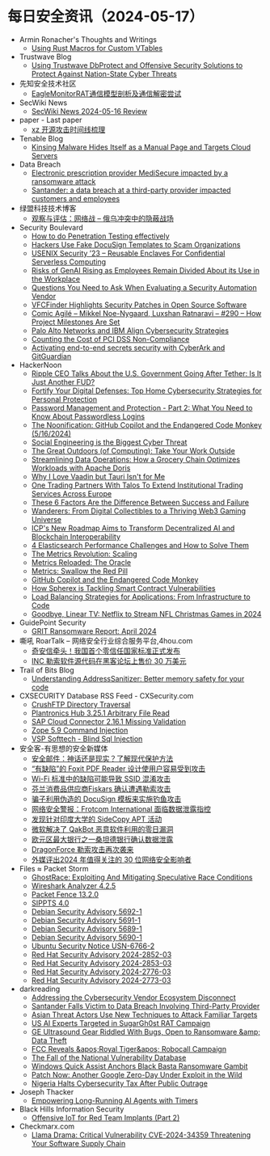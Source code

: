 # 每日安全资讯（2024-05-17）

- Armin Ronacher's Thoughts and Writings
  - [Using Rust Macros for Custom VTables](http://lucumr.pocoo.org/2024/5/16/macro-vtable-magic)
- Trustwave Blog
  - [Using Trustwave DbProtect and Offensive Security Solutions to Protect Against Nation-State Cyber Threats](https://www.trustwave.com/en-us/resources/blogs/trustwave-blog/using-trustwave-dbprotect-and-offensive-security-solutions-to-protect-against-nation-state-cyber-threats/)
- 先知安全技术社区
  - [EagleMonitorRAT通信模型剖析及通信解密尝试](https://xz.aliyun.com/t/14514)
- SecWiki News
  - [SecWiki News 2024-05-16 Review](http://www.sec-wiki.com/?2024-05-16)
- paper - Last paper
  - [xz 开源攻击时间线梳理](https://paper.seebug.org/3164/)
- Tenable Blog
  - [Kinsing Malware Hides Itself as a Manual Page and Targets Cloud Servers](https://www.tenable.com/blog/kinsing-malware-hides-itself-as-a-manual-page-and-targets-cloud-servers)
- Data Breach
  - [Electronic prescription provider MediSecure impacted by a ransomware attack](https://securityaffairs.com/163257/cyber-crime/medisecure-impacted-by-ransomware-attack.html)
  - [Santander: a data breach at a third-party provider impacted customers and employees](https://securityaffairs.com/163231/data-breach/santander-third-party-data-breach.html)
- 绿盟科技技术博客
  - [观察与评估：网络战 – 俄乌冲突中的隐蔽战场](https://blog.nsfocus.net/cyberwar/)
- Security Boulevard
  - [How to do Penetration Testing effectively](https://securityboulevard.com/2024/05/how-to-do-penetration-testing-effectively/)
  - [Hackers Use Fake DocuSign Templates to Scam Organizations](https://securityboulevard.com/2024/05/hackers-use-fake-docusign-templates-to-scam-organizations/)
  - [USENIX Security ’23 – Reusable Enclaves For Confidential Serverless Computing](https://securityboulevard.com/2024/05/usenix-security-23-reusable-enclaves-for-confidential-serverless-computing/)
  - [Risks of GenAI Rising as Employees Remain Divided About its Use in the Workplace](https://securityboulevard.com/2024/05/risks-of-genai-rising-as-employees-remain-divided-about-its-use-in-the-workplace/)
  - [Questions You Need to Ask When Evaluating a Security Automation Vendor](https://securityboulevard.com/2024/05/questions-you-need-to-ask-when-evaluating-a-security-automation-vendor/)
  - [VFCFinder Highlights Security Patches in Open Source Software](https://securityboulevard.com/2024/05/vfcfinder-highlights-security-patches-in-open-source-software/)
  - [Comic Agilé – Mikkel Noe-Nygaard, Luxshan Ratnaravi – #290 – How Project Milestones Are Set](https://securityboulevard.com/2024/05/comic-agile-mikkel-noe-nygaard-luxshan-ratnaravi-290-how-project-milestones-are-set/)
  - [Palo Alto Networks and IBM Align Cybersecurity Strategies](https://securityboulevard.com/2024/05/palo-alto-networks-and-ibm-align-cybersecurity-strategies/)
  - [Counting the Cost of PCI DSS Non-Compliance](https://securityboulevard.com/2024/05/counting-the-cost-of-pci-dss-non-compliance/)
  - [Activating end-to-end secrets security with CyberArk and GitGuardian](https://securityboulevard.com/2024/05/activating-end-to-end-secrets-security-with-cyberark-and-gitguardian/)
- HackerNoon
  - [Ripple CEO Talks About the U.S. Government Going After Tether: Is It Just Another FUD?](https://hackernoon.com/ripple-ceo-talks-about-the-us-government-going-after-tether-is-it-just-another-fud?source=rss)
  - [Fortify Your Digital Defenses: Top Home Cybersecurity Strategies for Personal Protection](https://hackernoon.com/fortify-your-digital-defenses-top-home-cybersecurity-strategies-for-personal-protection?source=rss)
  - [Password Management and Protection - Part 2: What You Need to Know About Passwordless Logins](https://hackernoon.com/password-management-and-protection-part-2-what-you-need-to-know-about-passwordless-logins?source=rss)
  - [The Noonification: GitHub Copilot and the Endangered Code Monkey (5/16/2024)](https://hackernoon.com/5-16-2024-noonification?source=rss)
  - [Social Engineering is the Biggest Cyber Threat](https://hackernoon.com/social-engineering-is-the-biggest-cyber-threat?source=rss)
  - [The Great Outdoors (of Computing): Take Your Work Outside](https://hackernoon.com/the-great-outdoors-of-computing-take-your-work-outside?source=rss)
  - [Streamlining Data Operations: How a Grocery Chain Optimizes Workloads with Apache Doris](https://hackernoon.com/streamlining-data-operations-how-a-grocery-chain-optimizes-workloads-with-apache-doris?source=rss)
  - [Why I Love Vaadin but Tauri Isn't for Me](https://hackernoon.com/why-i-love-vaadin-but-tauri-isnt-for-me?source=rss)
  - [One Trading Partners With Talos To Extend Institutional Trading Services Across Europe](https://hackernoon.com/one-trading-partners-with-talos-to-extend-institutional-trading-services-across-europe?source=rss)
  - [These 6 Factors Are the Difference Between Success and Failure](https://hackernoon.com/these-6-factors-are-the-difference-between-success-and-failure?source=rss)
  - [Wanderers: From Digital Collectibles to a Thriving Web3 Gaming Universe](https://hackernoon.com/wanderers-from-digital-collectibles-to-a-thriving-web3-gaming-universe?source=rss)
  - [ICP's New Roadmap Aims to Transform Decentralized AI and Blockchain Interoperability](https://hackernoon.com/icps-new-roadmap-aims-to-transform-decentralized-ai-and-blockchain-interoperability?source=rss)
  - [4 Elasticsearch Performance Challenges and How to Solve Them](https://hackernoon.com/4-elasticsearch-performance-challenges-and-how-to-solve-them?source=rss)
  - [The Metrics Revolution: Scaling](https://hackernoon.com/the-metrics-revolution-scaling?source=rss)
  - [Metrics Reloaded: The Oracle](https://hackernoon.com/metrics-reloaded-the-oracle?source=rss)
  - [Metrics: Swallow the Red Pill](https://hackernoon.com/metrics-swallow-the-red-pill?source=rss)
  - [GitHub Copilot and the Endangered Code Monkey](https://hackernoon.com/github-copilot-and-the-endangered-code-monkey?source=rss)
  - [How Spherex is Tackling Smart Contract Vulnerabilities](https://hackernoon.com/how-spherex-is-tackling-smart-contract-vulnerabilities?source=rss)
  - [Load Balancing Strategies for Applications: From Infrastructure to Code](https://hackernoon.com/load-balancing-strategies-for-applications-from-infrastructure-to-code?source=rss)
  - [Goodbye, Linear TV: Netflix to Stream NFL Christmas Games in 2024](https://hackernoon.com/goodbye-linear-tv-netflix-to-stream-nfl-christmas-games-in-2024?source=rss)
- GuidePoint Security
  - [GRIT Ransomware Report: April 2024](https://www.guidepointsecurity.com/blog/grit-ransomware-report-april-2024/)
- 嘶吼 RoarTalk – 网络安全行业综合服务平台,4hou.com
  - [奇安信牵头！我国首个零信任国家标准正式发布](https://www.4hou.com/posts/rqKp)
  - [INC 勒索软件源代码在黑客论坛上售价 30 万美元](https://www.4hou.com/posts/gDvk)
- Trail of Bits Blog
  - [Understanding AddressSanitizer: Better memory safety for your code](https://blog.trailofbits.com/2024/05/16/understanding-addresssanitizer-better-memory-safety-for-your-code/)
- CXSECURITY Database RSS Feed - CXSecurity.com
  - [CrushFTP Directory Traversal](https://cxsecurity.com/issue/WLB-2024050049)
  - [Plantronics Hub 3.25.1 Arbitrary File Read](https://cxsecurity.com/issue/WLB-2024050048)
  - [SAP Cloud Connector 2.16.1 Missing Validation](https://cxsecurity.com/issue/WLB-2024050047)
  - [Zope 5.9 Command Injection](https://cxsecurity.com/issue/WLB-2024050046)
  - [VSP Softtech - Blind Sql Injection](https://cxsecurity.com/issue/WLB-2024050045)
- 安全客-有思想的安全新媒体
  - [安全邮件：神话还是现实？了解现代保护方法](https://www.anquanke.com/post/id/296558)
  - [“有缺陷”的 Foxit PDF Reader 设计使用户容易受到攻击](https://www.anquanke.com/post/id/296555)
  - [Wi-Fi 标准中的缺陷可能导致 SSID 混淆攻击](https://www.anquanke.com/post/id/296552)
  - [芬兰消费品供应商Fiskars 确认遭遇勒索攻击](https://www.anquanke.com/post/id/296550)
  - [骗子利用伪造的 DocuSign 模板来实施钓鱼攻击](https://www.anquanke.com/post/id/296547)
  - [网络安全警报：Frotcom International 面临数据泄露指控](https://www.anquanke.com/post/id/296544)
  - [发现针对印度大学的 SideCopy APT 活动](https://www.anquanke.com/post/id/296541)
  - [微软解决了 QakBot 恶意软件利用的零日漏洞](https://www.anquanke.com/post/id/296539)
  - [欧元区最大银行之一桑坦德银行确认数据泄露](https://www.anquanke.com/post/id/296536)
  - [DragonForce 勒索攻击再次袭来](https://www.anquanke.com/post/id/296534)
  - [外媒评出2024 年值得关注的 30 位网络安全影响者](https://www.anquanke.com/post/id/296531)
- Files ≈ Packet Storm
  - [GhostRace: Exploiting And Mitigating Speculative Race Conditions](https://packetstormsecurity.com/files/178597/ghostrace-main.zip)
  - [Wireshark Analyzer 4.2.5](https://packetstormsecurity.com/files/178596/wireshark-4.2.5.tar.xz)
  - [Packet Fence 13.2.0](https://packetstormsecurity.com/files/178595/packetfence-13.2.0.tar.gz)
  - [SIPPTS 4.0](https://packetstormsecurity.com/files/178594/sippts-4.0.tar.gz)
  - [Debian Security Advisory 5692-1](https://packetstormsecurity.com/files/178593/dsa-5692-1.txt)
  - [Debian Security Advisory 5691-1](https://packetstormsecurity.com/files/178592/dsa-5691-1.txt)
  - [Debian Security Advisory 5689-1](https://packetstormsecurity.com/files/178591/dsa-5689-1.txt)
  - [Debian Security Advisory 5690-1](https://packetstormsecurity.com/files/178590/dsa-5690-1.txt)
  - [Ubuntu Security Notice USN-6766-2](https://packetstormsecurity.com/files/178589/USN-6766-2.txt)
  - [Red Hat Security Advisory 2024-2852-03](https://packetstormsecurity.com/files/178588/RHSA-2024-2852-03.txt)
  - [Red Hat Security Advisory 2024-2853-03](https://packetstormsecurity.com/files/178587/RHSA-2024-2853-03.txt)
  - [Red Hat Security Advisory 2024-2776-03](https://packetstormsecurity.com/files/178586/RHSA-2024-2776-03.txt)
  - [Red Hat Security Advisory 2024-2773-03](https://packetstormsecurity.com/files/178585/RHSA-2024-2773-03.txt)
- darkreading
  - [Addressing the Cybersecurity Vendor Ecosystem Disconnect](https://www.darkreading.com/endpoint-security/addressing-the-cybersecurity-vendor-ecosystem-disconnect)
  - [Santander Falls Victim to Data Breach Involving Third-Party Provider](https://www.darkreading.com/cyberattacks-data-breaches/santander-falls-victim-to-data-breach-involving-third-party-provider)
  - [Asian Threat Actors Use New Techniques to Attack Familiar Targets](https://www.darkreading.com/cyberattacks-data-breaches/asian-threat-actors-use-new-techniques-to-attack-familiar-targets)
  - [US AI Experts Targeted in SugarGh0st RAT Campaign](https://www.darkreading.com/cyberattacks-data-breaches/us-ai-experts-targeted-in-sugargh0st-rat-campaign)
  - [GE Ultrasound Gear Riddled With Bugs, Open to Ransomware &amp;amp; Data Theft](https://www.darkreading.com/vulnerabilities-threats/ge-ultrasound-gear-riddled-with-bugs-open-to-ransomware-data-theft)
  - [FCC Reveals &amp;apos;Royal Tiger&amp;apos; Robocall Campaign](https://www.darkreading.com/vulnerabilities-threats/fcc-deems-royal-tiger-robocall-campaign-a-communications-threat)
  - [The Fall of the National Vulnerability Database](https://www.darkreading.com/vulnerabilities-threats/fall-of-national-vulnerability-database)
  - [Windows Quick Assist Anchors Black Basta Ransomware Gambit](https://www.darkreading.com/threat-intelligence/windows-quick-assist-anchors-black-basta-ransomware)
  - [Patch Now: Another Google Zero-Day Under Exploit in the Wild](https://www.darkreading.com/vulnerabilities-threats/patch-now-google-zero-day-exploit)
  - [Nigeria Halts Cybersecurity Tax After Public Outrage](https://www.darkreading.com/cyber-risk/nigeria-halts-cybersecurity-tax-after-public-outrage)
- Joseph Thacker
  - [Empowering Long-Running AI Agents with Timers](http://josephthacker.com/ai/2024/05/16/empowering-ai-with-timed-tasks.html)
- Black Hills Information Security
  - [Offensive IoT for Red Team Implants (Part 2)](https://www.blackhillsinfosec.com/offensive-iot-for-red-team-implants-part-2/)
- Checkmarx.com
  - [Llama Drama: Critical Vulnerability CVE-2024-34359 Threatening Your Software Supply Chain](https://checkmarx.com/blog/llama-drama-critical-vulnerability-cve-2024-34359-threatening-your-software-supply-chain/)
